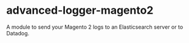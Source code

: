 # advanced-logger-magento2
A module to send your Magento 2 logs to an Elasticsearch server or to Datadog.
